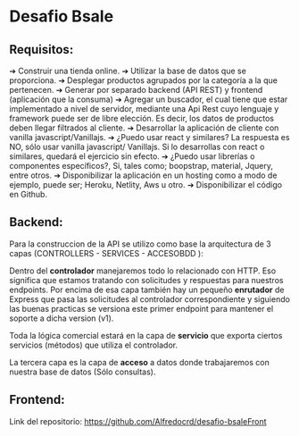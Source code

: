 # Desafio Bsale

## Requisitos:

➔ Construir una tienda online.
➔ Utilizar la base de datos que se proporciona.
➔ Desplegar productos agrupados por la categoría a la que pertenecen.
➔ Generar por separado backend (API REST) y frontend (aplicación que la
consuma)
➔ Agregar un buscador, el cual tiene que estar implementado a nivel de servidor,
mediante una Api Rest cuyo lenguaje y framework puede ser de libre elección.
Es decir, los datos de productos deben llegar filtrados al cliente.
➔ Desarrollar la aplicación de cliente con vanilla javascript/Vanillajs.
➔ ¿Puedo usar react y similares? La respuesta es NO, sólo usar vanilla javascript/
Vanillajs. Si lo desarrollas con react o similares, quedará el ejercicio sin efecto.
➔ ¿Puedo usar librerías o componentes específicos?, Si, tales como; boopstrap,
material, Jquery, entre otros.
➔ Disponibilizar la aplicación en un hosting como a modo de ejemplo, puede ser;
Heroku, Netlity, Aws u otro.
➔ Disponibilizar el código en Github.

## Backend:
Para la construccion de la API se utilizo como base la arquitectura de 3 capas (CONTROLLERS - SERVICES - ACCESOBDD ):

Dentro del **controlador** manejaremos todo lo relacionado con HTTP. Eso significa que estamos tratando con solicitudes y respuestas para nuestros endpoints. Por encima de esa capa también hay un pequeño **enrutador** de Express que pasa las solicitudes al controlador correspondiente y siguiendo las buenas practicas se versiona este primer endpoint para mantener el soporte a dicha version (v1).

Toda la lógica comercial estará en la capa de **servicio** que exporta ciertos servicios (métodos) que utiliza el controlador.

La tercera capa es la capa de **acceso** a datos donde trabajaremos con nuestra base de datos (Sólo consultas).

## Frontend:
Link del repositorio:
https://github.com/Alfredocrd/desafio-bsaleFront
